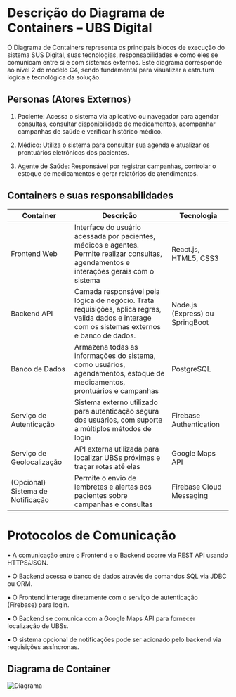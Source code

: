 # Descrição do Diagrama de Containers – UBS Digital

O Diagrama de Containers representa os principais blocos de execução do sistema SUS Digital, suas tecnologias, responsabilidades e como eles se comunicam entre si e com sistemas externos. Este diagrama corresponde ao nível 2 do modelo C4, sendo fundamental para visualizar a estrutura lógica e tecnológica da solução.

##  Personas (Atores Externos) 

1. Paciente: Acessa o sistema via aplicativo ou navegador para agendar consultas, consultar disponibilidade de medicamentos, acompanhar campanhas de saúde e verificar histórico médico.

2. Médico: Utiliza o sistema para consultar sua agenda e atualizar os prontuários eletrônicos dos pacientes.

3. Agente de Saúde: Responsável por registrar campanhas, controlar o estoque de medicamentos e gerar relatórios de atendimentos.

##  Containers e suas responsabilidades
| Container | Descrição | Tecnologia |
|-----------|-----------|------------|
| Frontend Web | Interface do usuário acessada por pacientes, médicos e agentes. Permite realizar consultas, agendamentos e interações gerais com o sistema | React.js, HTML5, CSS3 |
| Backend API | Camada responsável pela lógica de negócio. Trata requisições, aplica regras, valida dados e interage com os sistemas externos e banco de dados. | Node.js (Express) ou SpringBoot |
| Banco de Dados | Armazena todas as informações do sistema, como usuários, agendamentos, estoque de medicamentos, prontuários e campanhas | PostgreSQL |
| Serviço de Autenticação | Sistema externo utilizado para autenticação segura dos usuários, com suporte a múltiplos métodos de login | Firebase Authentication |  
| Serviço de Geolocalização | API externa utilizada para localizar UBSs próximas e traçar rotas até elas | Google Maps API | 
| (Opcional) Sistema de Notificação | Permite o envio de lembretes e alertas aos pacientes sobre campanhas e consultas | Firebase Cloud Messaging | 
# Protocolos de Comunicação
•	A comunicação entre o Frontend e o Backend ocorre via REST API usando HTTPS/JSON.

•	O Backend acessa o banco de dados através de comandos SQL via JDBC ou ORM.

•	O Frontend interage diretamente com o serviço de autenticação (Firebase) para login.

•	O Backend se comunica com a Google Maps API para fornecer localização de UBSs.

•	O sistema opcional de notificações pode ser acionado pelo backend via requisições assíncronas.

## Diagrama de Container

![Diagrama](https://s5.aconvert.com/convert/p3r68-cdx67/utnqn-80prj-001.png)


